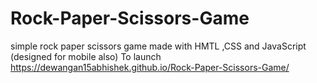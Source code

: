 # Rock-Paper-Scissors-Game
simple rock paper scissors game made with HMTL ,CSS and JavaScript (designed for mobile also)
To launch https://dewangan15abhishek.github.io/Rock-Paper-Scissors-Game/
